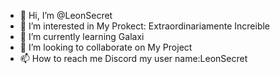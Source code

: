 - 👋 Hi, I’m @LeonSecret
- 👀 I’m interested in My Prokect: Extraordinariamente Increible
- 🌱 I’m currently learning Galaxi
- 💞️ I’m looking to collaborate on My Project
- 📫 How to reach me Discord my user name:LeonSecret

<!---
LeonSecret/LeonSecret is a ✨ special ✨ repository because its `README.md` (this file) appears on your GitHub profile.
You can click the Preview link to take a look at your changes.
--->
